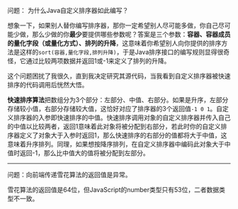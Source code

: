 问题： 为什么Java自定义排序器如此编写？

想象一下，如果别人替你编写排序器，那你一定希望别人尽可能多做，你自己尽可能少做，那么少做的你**最少**要提供哪些参数呢？答案是三个参数：**容器、容器成员的量化字段（或量化方式）、排列的升降**，这意味着你希望别人向你提供的排序方法是这样的`sort(容器,量化字段,排列升降)`，于是Java排序接口的编写规则显得很奇怪，它通过比较两项数据并返回1或-1来定义了排列的升降。

这个问题困扰了我很久，直到我决定研究其源代码，当我看到自定义排序器被快速排序的代码调用后恍然大悟。

**快速排序算法**把数组分为3个部分：左部分、中值、右部分。如果是升序，左部分存储较小值，右部分存储较大值，这恰好对应了排序器的3个返回值`-1 0 1`。自定义排序器的入参即快速排序的中值。快速排序调用对象的自定义排序器并传入自己的中值以比较两者，返回1意味着此对象将被分配到右部分，若此时你的自定义排序器定义了对象大于入参时返回1，那么快速排序的右部分的值都将大于中值，这意味着升序排列。同理，如果想按降序排列，在自定义排序器中编码此对象大于中值时返回-1，那么比中值大的值将被分配到左部分。

---

问题：向前端传递雪花算法的返回值是异常。

雪花算法的返回值是64位，但JavaScript的number类型只有53位，二者数据类型不一致。
